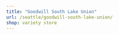 ```yaml
---
title: "Goodwill South Lake Union"
url: /seattle/goodwill-south-lake-union/
shop: variety store
---
```

